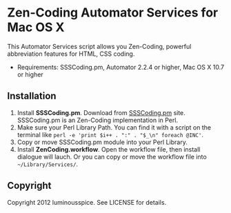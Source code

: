# Zen-Coding Automator Services for Mac OS X #

This Automator Services script allows you Zen-Coding, powerful abbreviation features for HTML, CSS coding.

- Requirements: SSSCoding.pm, Automator 2.2.4 or higher, Mac OS X 10.7 or higher

## Installation ##

1. Install **SSSCoding.pm**. Download from [SSSCoding.pm](http://www.otchy.net/20100225/zen-coding-for-perl/) site. SSSCoding.pm is an Zen-Coding implementation in Perl.
2. Make sure your Perl Library Path. You can find it with a script on the terminal like `perl -e 'print $i++ . ":" . "$_\n" foreach @INC'`.
3. Copy or move SSSCoding.pm module into your Perl Library.
4. Install **ZenCoding.workflow**. Open the workflow file, then install dialogue will lauch. Or you can copy or move the workflow file into `~/Library/Services/`.

## Copyright ##

Copyright 2012 luminousspice. See LICENSE for details.